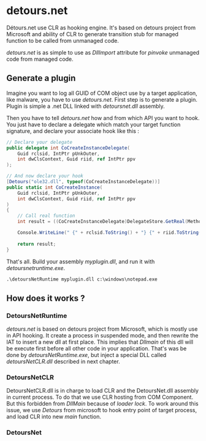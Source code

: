 # detours.net
Détours.net use CLR as hooking engine. It's based on detours project from Microsoft and ability of CLR to generate transition stub for managed function to be called from unmanaged code.

*detours.net* is as simple to use as *DllImport* attribute for _pinvoke_ unmanaged code from managed code.

## Generate a plugin

Imagine you want to log all GUID of COM object use by a target application, like malware, you have to use *detours.net*.
First step is to generate a plugin. Plugin is simple a .net DLL linked with *detoursnet.dll* assembly.

Then you have to tell *detours.net* how and from which API you want to hook. You just have to declare a delegate which match your target function signature, and declare your associate hook like this :

```c#
// Declare your delegate
public delegate int CoCreateInstanceDelegate(
	Guid rclsid, IntPtr pUnkOuter, 
	int dwClsContext, Guid riid, ref IntPtr ppv
);

// And now declare your hook
[Detours("ole32.dll", typeof(CoCreateInstanceDelegate))]
public static int CoCreateInstance(
	Guid rclsid, IntPtr pUnkOuter,
	int dwClsContext, Guid riid, ref IntPtr ppv
)
{
	// Call real function
	int result = ((CoCreateInstanceDelegate)DelegateStore.GetReal(MethodInfo.GetCurrentMethod()))(rclsid, pUnkOuter, dwClsContext, riid, ref ppv);

	Console.WriteLine(" {" + rclsid.ToString() + "} {" + riid.ToString() + "} " + result.ToString("x"));
	
	return result;
}
```

That's all. Build your assembly *myplugin.dll*, and run it with *detoursnetruntime.exe*.

```bat
.\detoursNetRuntime myplugin.dll c:\windows\notepad.exe
```

## How does it works ?

### DetoursNetRuntime

*detours.net* is based on detours project from Microsoft, which is mostly use in API hooking. It create a process in suspended mode, and then rewrite the IAT to insert a new dll at first place. This implies that *Dllmain* of this dll will be execute first before all other code in your application. That's was be done by *detoursNetRuntime.exe*, but inject a special DLL called *detoursNetCLR.dll* described in next chapter.

### DetoursNetCLR

DetoursNetCLR.dll is in charge to load CLR and the DetoursNet.dll assembly in current process. To do that we use CLR hosting from COM Component. But this forbidden from *DllMain* because of *loader lock*. To work around this issue, we use *Detours* from microsoft to hook entry point of target process, and load CLR into new *main* function.

### DetoursNet
